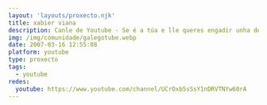 ```yaml
---
layout: 'layouts/proxecto.njk'
title: xabier viana
description: Canle de Youtube - Se é a túa e lle queres engadir unha descripción e etiquetas, ponte en contacto con nós.
img: /img/comunidade/galegotube.webp
date: 2007-03-16 12:55:08
platform: youtube
type: proxecto
tags:
  - youtube
redes:
  youtube: https://www.youtube.com/channel/UCrOxb5sSsY1nDRVTNYw60rA
---
```


